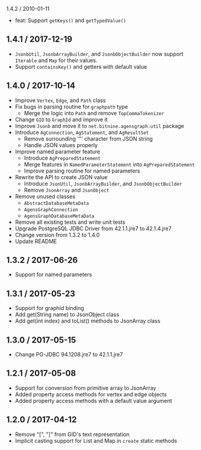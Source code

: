 1.4.2 / 2010-01-11
* feat: Support `getKeys()` and `getTypedValue()`

1.4.1 / 2017-12-19
------------------
* `JsonbUtil`, `JsonbArrayBuilder`, and `JsonbObjectBuilder` now support `Iterable` and `Map` for their values.
* Support `containsKey()` and getters with default value

1.4.0 / 2017-10-14
------------------
* Improve `Vertex`, `Edge`, and `Path` class
* Fix bugs in parsing routine for `graphpath` type
  * Merge the logic into `Path` and remove `TopCommaTokenizer`
* Change `GID` to `GraphId` and improve it
* Improve `Jsonb` and move it to `net.bitnine.agensgraph.util` package
* Introduce `AgConnection`, `AgStatement`, and `AgResultSet`
  * Remove surrounding '"' character from JSON string
  * Handle JSON values properly
* Improve named parameter feature
  * Introduce `AgPreparedStatement`
  * Merge features in `NamedParameterStatement` into `AgPreparedStatement`
  * Improve parsing routine for named parameters
* Rewrite the API to create JSON value
  * Introduce `JsonUtil`, `JsonbArrayBuilder`, and `JsonbObjectBuilder`
  * Remove `JsonArray` and `JsonObject`
* Remove unused classes
  * `AbstractDatabaseMetaData`
  * `AgensGraphConnection`
  * `AgensGraphDatabaseMetaData`
* Remove all existing tests and write unit tests
* Upgrade PostgreSQL JDBC Driver from 42.1.1.jre7 to 42.1.4.jre7
* Change version from 1.3.2 to 1.4.0
* Update README

1.3.2 / 2017-06-26
------------------
* Support for named parameters

1.3.1 / 2017-05-23
------------------
* Support for graphid binding
* Add get(String name) to JsonObject class
* Add get(int index) and toList() methods to JsonArray class

1.3.0 / 2017-05-15
------------------
* Change PG-JDBC 94.1208.jre7 to 42.1.1.jre7

1.2.1 / 2017-05-08
------------------
* Support for conversion from primitive array to JsonArray
* Added property access methods for vertex and edge objects
* Added property access methods with a default value argument

1.2.0 / 2017-04-12
------------------
* Remove "[", "]" from GID's text representation
* Implicit casting support for List and Map in `create` static methods
